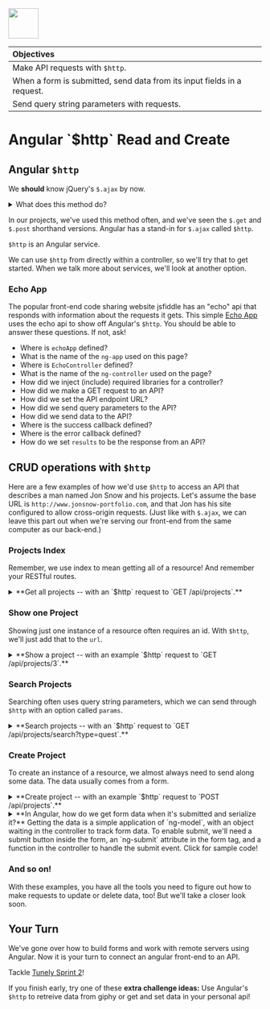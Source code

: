 <!--
market: SF,
credit: https://github.com/SF-WDI-LABS/shared_modules/tree/master/03-angular-mean/http-update-delete/27-28
-->

<img src="https://cloud.githubusercontent.com/assets/7833470/10899314/63829980-8188-11e5-8cdd-4ded5bcb6e36.png" height="60">

| Objectives |
| :--- |
| Make API requests with `$http`. |
| When a form is submitted, send data from its input fields in a request. |
| Send query string parameters with requests. |

<h1 id="ng-CR">Angular `$http` Read and Create</h1>

## Angular `$http`


We **should** know jQuery's `$.ajax` by now.

<details>
  <summary>What does this method do?</summary>

  > It makes HTTP calls asynchronously from our browser and allows us to request information over HTTP without interrupting the front-end or causing page reloads.
</details>

In our projects, we've used this method often, and we've seen the `$.get` and `$.post` shorthand versions. Angular has a stand-in for `$.ajax` called `$http`.

`$http` is an Angular service.


We can use `$http` from directly within a controller, so we'll try that to get started. When we talk more about services, we'll look at another option.


### Echo App

The popular front-end code sharing website jsfiddle has an "echo" api that responds with information about the requests it gets. This simple [Echo App](https://jsfiddle.net/9L7wae3g/) uses the echo api to show off Angular's `$http`.  You should be able to answer these questions. If not, ask!

* Where is `echoApp` defined?
* What is the name of the `ng-app` used on this page?
* Where is `EchoController` defined?
* What is the name of the `ng-controller` used on the page?
* How did we inject (include) required libraries for a controller?
* How did we make a GET request to an API?
* How did we set the API endpoint URL?
* How did we send query parameters to the API?
* How did we send data to the API?
* Where is the success callback defined?
* Where is the error callback defined?
* How do we set `results` to be the response from an API?

## CRUD operations with `$http`

Here are a few examples of how we'd use `$http` to access an API that describes a man named Jon Snow and his projects. Let's assume the base URL is `http://www.jonsnow-portfolio.com`, and that Jon has his site configured to allow cross-origin requests. (Just like with `$.ajax`, we can leave this part out when we're serving our front-end from the same computer as our back-end.)

### Projects Index

Remember, we use index to mean getting all of a resource! And remember your RESTful routes.

<details>
  <summary>**Get all projects -- with an `$http` request to `GET /api/projects`.**</summary>
  ```js
  $http({
    method: 'GET',
    url: baseUrl + '/api/projects'
  }).then(function successCallback(response) {
    console.log('response for all projects:', response);
    // probably do something with the response data
  }, function errorCallback(error) {
    console.log('There was an error getting the data', error);
  });
  ```

  ... and a sample response:
  <details><summary>click to see full response</summary>
  ```js
  {
    "data": [
       {
          _id: 2,
          name: 'Defeat the wildlings',
          type: 'quest',
          opponents: [ 'Mance Rayder', 'Lord of Bones'],
          status: 'resolved'
       },
       {
          _id: 3,
          name: 'Save the wildlings',
          type: 'campaign',
          opponents: ['the Night Watch', 'the Others'],
          status: 'pending'
       }
    ],
    "status": 200,
    "config": {
      "method": "GET",
      "transformRequest": [
        null
      ],
      "transformResponse": [
        null
      ],
      "url": "http://www.jonsnow-portfolio.com/api/projects",
      "headers": {
        "Accept": "application/json, text/plain, */*"
      }
    },
    "statusText": "OK"
  }
  ```  
  </details>

</details>



### Show one Project

Showing just one instance of a resource often requires an id.  With `$http`, we'll just add that to the `url`.

<details>
  <summary>**Show a project -- with an example `$http` request to `GET /api/projects/3`.**</summary>
  ```js
  $http({
    method: 'GET',
    url: baseUrl + '/api/projects/3',
  }).then(function successCallback(response) {
    console.log('response for show project 3:', response);
  }, function errorCallback(error) {
    console.log('There was an error', error);
  });
  ```

  ... and a sample response:
  <details><summary>click to see full response</summary>
  ```js
  {
    "data": {
      _id: 3,
      name: 'Save the wildlings',
      type: 'campaign',
      opponents: ['the Night Watch', 'the Others'],
      status: 'pending'
       },
    "status": 200,
    "config": {
      "method": "GET",
      "transformRequest": [
        null
      ],
      "transformResponse": [
        null
      ],
      "url": "http://www.jonsnow-portfolio.com/api/projects/4",
      "headers": {
        "Accept": "application/json, text/plain, */*"
      }
    },
    "statusText": "OK"
  }
  ```  
  </details>

</details>



### Search Projects

Searching often uses query string parameters, which we can send through `$http` with an option called `params`.

<details>
  <summary>**Search projects -- with an `$http` request to `GET /api/projects/search?type=quest`.**</summary>
  ```js
  $http({
    method: 'GET',
    url: baseUrl + '/api/projects',
    params: {
      type: "quest"
    },
  }).then(function successCallback(response) {
    console.log('response for "quest" project search:', response);
  }, function errorCallback(error) {
    console.log('There was an error getting the data', error);
  });
  ```

  ... and a sample response:
  <details><summary>click to see full response</summary>
  ```js
  {
    "data": [
       {
          _id: 2,
          name: 'Defeat the wildlings',
          type: 'quest',
          opponents: [ 'Mance Rayder', 'Lord of Bones'],
          status: 'resolved'
       }
    ],
    "status": 200,
    "config": {
      "method": "GET",
      "transformRequest": [
        null
      ],
      "transformResponse": [
        null
      ],
      "params": {
        "type": "quest"
      },
      "url": "http://www.jonsnow-portfolio.com/api/projects/search",
      "headers": {
        "Accept": "application/json, text/plain, */*"
      }
    },
    "statusText": "OK"
  }
  ```  
  </details>

</details>



### Create Project

To create an instance of a resource, we almost always need to send along some data. The data usually comes from a form.

<details>
  <summary>**Create project -- with an example `$http` request to `POST /api/projects`.**</summary>
  ```js
  $http({
    method: 'POST',
    url: baseUrl + '/api/projects',
    data: {
      name: 'Mentor new members of the Night\'s Watch',
      type: 'volunteering',
      opponents: [ ],
      status: 'ongoing'
    },
  }).then(function successCallback(response) {
    console.log('response for create project:', response);
  }, function errorCallback(error) {
    console.log('There was an error getting the data', error);
  });
  ```

  ... and a sample response:
  <details><summary>click to see full response</summary>
  ```js
  {
    "data": {
      _id: 4,
      name: "Mentor new members of the Night's Watch",
      type: "volunteering",
      opponents: [ ],
      status: "ongoing"
    },
    "status": 200,
    "config": {
      "method": "POST",
      "transformRequest": [
        null
      ],
      "transformResponse": [
        null
      ],
      "data": {
        name: "Mentor new members of the Night's Watch",
        type: "volunteering",
        opponents: [ ],
        status: "ongoing"
      },
      "url": "http://www.jonsnow-portfolio.com/api/projects",
      "headers": {
        "Accept": "application/json, text/plain, */*"
      }
    },
    "statusText": "OK"
  }
  ```  
  </details>

</details>

<details><summary>**In Angular, how do we get form data when it's submitted and serialize it?**  Getting the data is a simple application of `ng-model`, with an object waiting in the controller to track form data. To enable submit, we'll need a submit button inside the form, an `ng-submit` attribute in the form tag, and a function in the controller to handle the submit event. Click for sample code!</summary>

 
  ```html
  <!-- html -->
  <form ng-submit="projectCtrl.createProject();">
    <input type="text" class="form-control" placeholder="project type" ng-model="projectCtrl.newProject.type"></textarea>
    <!-- other inputs here -->
    <input type="submit">
  </form>
  ```
  
  ```js
  // inside ProjectController
  vm.createProject = function(){
    console.log('creating project!');
    // make the http request!
    // remember to use the data you have from two-way binding
  }
  ```
</details>


### And so on!

With these examples, you have all the tools you need to figure out how to make requests to update or delete data, too! But we'll take a closer look soon.

## Your Turn

We've gone over how to build forms and work with remote servers using Angular. Now it is your turn to connect an angular front-end to an API. 

Tackle [Tunely Sprint 2](https://github.com/sf-wdi-31/tunely-angular/blob/master/docs/sprint2.md)!

If you finish early, try one of these **extra challenge ideas:** Use Angular's `$http` to retreive data from giphy or get and set data in your personal api!
